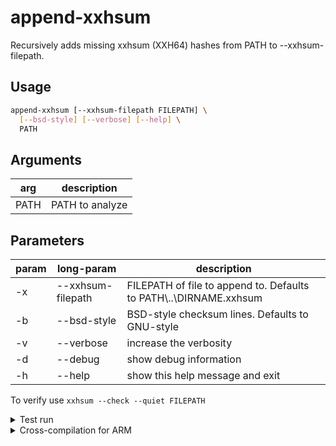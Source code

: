 # append-xxhsum

Recursively adds missing xxhsum (XXH64) hashes from PATH to --xxhsum-filepath.

## Usage

```bash
append-xxhsum [--xxhsum-filepath FILEPATH] \
  [--bsd-style] [--verbose] [--help] \
  PATH
```

## Arguments

| arg | description |
| -- | -- |
| PATH | PATH to analyze |

## Parameters

| param | long-param | description |
| -- | -- | -- |
| -x | --xxhsum-filepath | FILEPATH of file to append to. Defaults to PATH\\..\\DIRNAME.xxhsum |
| -b | --bsd-style | BSD-style checksum lines. Defaults to GNU-style |
| -v | --verbose | increase the verbosity |
| -d | --debug | show debug information |
| -h | --help | show this help message and exit |

To verify use `xxhsum --check --quiet FILEPATH`

<details>
<summary>Test run</summary>

```bash
pushd ~/Pictures >/dev/null \
  && time ~/Code/golang/append-xxhsum/bin/append-xxhsum-amd64 ../Code \
  && popd >/dev/null
```

</details>

<details>
<summary>Cross-compilation for ARM</summary>

Use `export GOOS=linux && export GOARCH=arm64` before running `go build`.

Use `lscpu` to find out architecture. Check [this](https://github.com/golang/go/wiki/GoArm) guide for export values.

</details>
